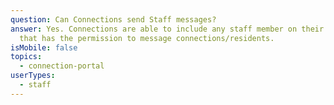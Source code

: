 ```yaml
---
question: Can Connections send Staff messages?
answer: Yes. Connections are able to include any staff member on their message
  that has the permission to message connections/residents.
isMobile: false
topics:
  - connection-portal
userTypes:
  - staff
---
```

